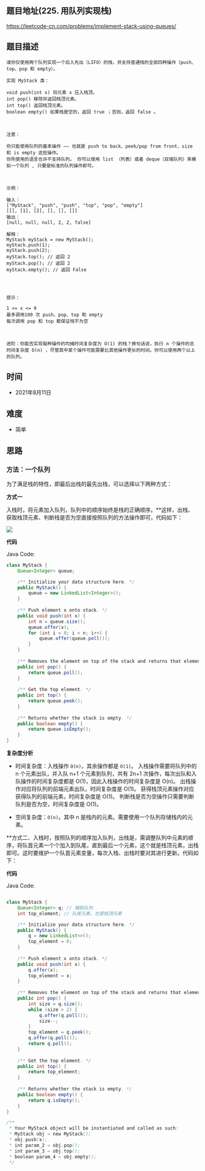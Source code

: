 
## 题目地址(225. 用队列实现栈)

https://leetcode-cn.com/problems/implement-stack-using-queues/

## 题目描述

```
请你仅使用两个队列实现一个后入先出（LIFO）的栈，并支持普通栈的全部四种操作（push、top、pop 和 empty）。

实现 MyStack 类：

void push(int x) 将元素 x 压入栈顶。
int pop() 移除并返回栈顶元素。
int top() 返回栈顶元素。
boolean empty() 如果栈是空的，返回 true ；否则，返回 false 。

 

注意：

你只能使用队列的基本操作 —— 也就是 push to back、peek/pop from front、size 和 is empty 这些操作。
你所使用的语言也许不支持队列。 你可以使用 list （列表）或者 deque（双端队列）来模拟一个队列 , 只要是标准的队列操作即可。

 

示例：

输入：
["MyStack", "push", "push", "top", "pop", "empty"]
[[], [1], [2], [], [], []]
输出：
[null, null, null, 2, 2, false]

解释：
MyStack myStack = new MyStack();
myStack.push(1);
myStack.push(2);
myStack.top(); // 返回 2
myStack.pop(); // 返回 2
myStack.empty(); // 返回 False


 

提示：

1 <= x <= 9
最多调用100 次 push、pop、top 和 empty
每次调用 pop 和 top 都保证栈不为空

 

进阶：你能否实现每种操作的均摊时间复杂度为 O(1) 的栈？换句话说，执行 n 个操作的总时间复杂度 O(n) ，尽管其中某个操作可能需要比其他操作更长的时间。你可以使用两个以上的队列。
```

## 时间

- 2021年8月11日

## 难度

- 简单

## 思路

### 方法：一个队列

为了满足栈的特性，即最后出栈的最先出栈，可以选择以下两种方式：

**方式一**

入栈时，将元素加入队列，队列中的顺序始终是栈的正确顺序。**这样，出栈、获取栈顶元素、判断栈是否为空直接按照队列的方法操作即可，代码如下：

![](https://assets.leetcode-cn.com/solution-static/225/225_fig2.gif)

**代码**

Java Code:

```java
class MyStack {
    Queue<Integer> queue;

    /** Initialize your data structure here. */
    public MyStack() {
        queue = new LinkedList<Integer>();
    }
    
    /** Push element x onto stack. */
    public void push(int x) {
        int n = queue.size();
        queue.offer(x);
        for (int i = 0; i < n; i++) {
            queue.offer(queue.poll());
        }
    }
    
    /** Removes the element on top of the stack and returns that element. */
    public int pop() {
        return queue.poll();
    }
    
    /** Get the top element. */
    public int top() {
        return queue.peek();
    }
    
    /** Returns whether the stack is empty. */
    public boolean empty() {
        return queue.isEmpty();
    }
}
```

**复杂度分析**

- 时间复杂度：入栈操作 `O(n)`，其余操作都是 `O(1)`。
入栈操作需要将队列中的 n 个元素出队，并入队 n+1 个元素到队列，共有 2n+1 次操作，每次出队和入队操作的时间复杂度都是 O(1)，因此入栈操作的时间复杂度是 O(n)。
出栈操作对应将队列的前端元素出队，时间复杂度是 O(1)。
获得栈顶元素操作对应获得队列的前端元素，时间复杂度是 O(1)。
判断栈是否为空操作只需要判断队列是否为空，时间复杂度是 O(1)。

- 空间复杂度：`O(n)`。其中 n 是栈内的元素。需要使用一个队列存储栈内的元素。

**方式二、入栈时，按照队列的顺序加入队列，出栈是，需调整队列中元素的顺序，将队首元素一个个加入到队尾，直到最后一个元素，这个就是栈顶元素，出栈即可。这时要维护一个队首元素变量，每次入栈、出栈时要对其进行更新。代码如下：

**代码**

Java Code:

```java

class MyStack {
    Queue<Integer> q; // 辅助队列
    int top_element; // 队尾元素，也是栈顶元素

    /** Initialize your data structure here. */
    public MyStack() {
        q = new LinkedList<>();
        top_element = 0;
    }
    
    /** Push element x onto stack. */
    public void push(int x) {
        q.offer(x);
        top_element = x;
    }
    
    /** Removes the element on top of the stack and returns that element. */
    public int pop() {
        int size = q.size();
        while (size > 2) {
            q.offer(q.poll());
            size--;
        }
        top_element = q.peek();
        q.offer(q.poll());
        return q.poll();
    }
    
    /** Get the top element. */
    public int top() {
        return top_element;
    }
    
    /** Returns whether the stack is empty. */
    public boolean empty() {
        return q.isEmpty();
    }
}

/**
 * Your MyStack object will be instantiated and called as such:
 * MyStack obj = new MyStack();
 * obj.push(x);
 * int param_2 = obj.pop();
 * int param_3 = obj.top();
 * boolean param_4 = obj.empty();
 */

```

